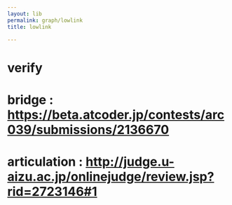 ```yaml
---
layout: lib
permalink: graph/lowlink
title: lowlink

---
```


# verify
# bridge : https://beta.atcoder.jp/contests/arc039/submissions/2136670
# articulation : http://judge.u-aizu.ac.jp/onlinejudge/review.jsp?rid=2723146#1
